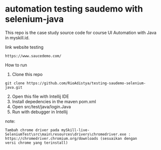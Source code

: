 # automation testing saudemo with selenium-java


This repo is the case study source code for course UI Automation with Java in myskill.id.

link website testing
```
https://www.saucedemo.com/
```

How to run
1. Clone this repo
```
git clone https://github.com/RioAdistya/testing-saudemo-selenium-java.git
```
2. Open this file with Intellij IDE
3. Install depedencies in the maven pom.xml
4. Open src/test/java/login.Java
5. Run with debugger in Intellij

note:
```
Tambah chrome driver pada mySkill-live-SeleniumTest\src\main\resources\drivers\chromedriver.exe : https://chromedriver.chromium.org/downloads (sesuaikan dengan
versi chrome yang terinstall)
